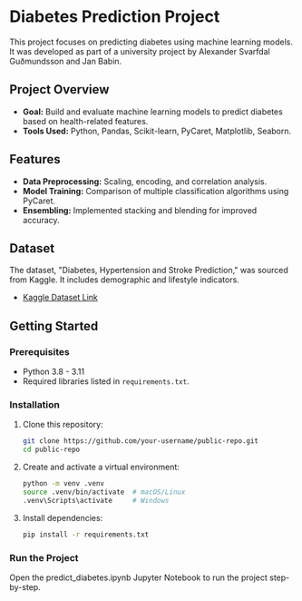 # Diabetes Prediction Project

This project focuses on predicting diabetes using machine learning models. It was developed as part of a university project by Alexander Svarfdal Guðmundsson and Jan Babin.

## Project Overview

- **Goal:** Build and evaluate machine learning models to predict diabetes based on health-related features.
- **Tools Used:** Python, Pandas, Scikit-learn, PyCaret, Matplotlib, Seaborn.

## Features

- **Data Preprocessing:** Scaling, encoding, and correlation analysis.
- **Model Training:** Comparison of multiple classification algorithms using PyCaret.
- **Ensembling:** Implemented stacking and blending for improved accuracy.

## Dataset

The dataset, "Diabetes, Hypertension and Stroke Prediction," was sourced from Kaggle. It includes demographic and lifestyle indicators.

- [Kaggle Dataset Link](https://www.kaggle.com/datasets/prosperchuks/health-dataset/data)

## Getting Started

### Prerequisites

- Python 3.8 - 3.11  
- Required libraries listed in `requirements.txt`.

### Installation

1. Clone this repository:
   ```bash
   git clone https://github.com/your-username/public-repo.git
   cd public-repo

2. Create and activate a virtual environment:
    ```bash
    python -m venv .venv
    source .venv/bin/activate  # macOS/Linux
    .venv\Scripts\activate     # Windows

3. Install dependencies:
   ```bash
   pip install -r requirements.txt

### Run the Project

Open the predict_diabetes.ipynb Jupyter Notebook to run the project step-by-step.